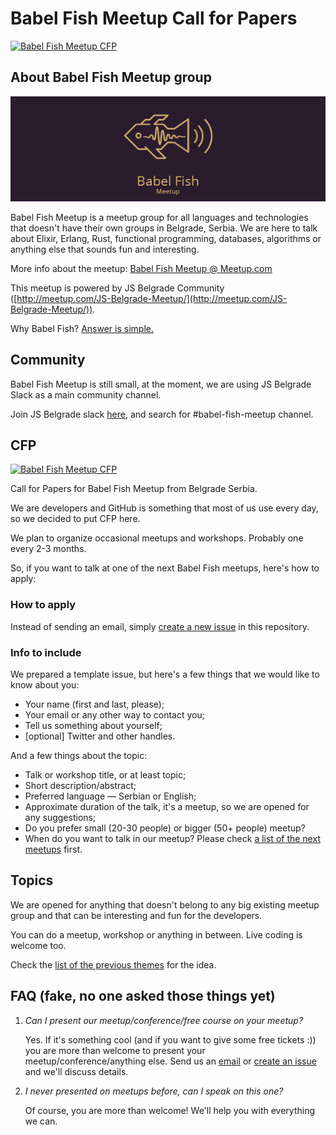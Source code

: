 # Babel Fish Meetup Call for Papers

[![Babel Fish Meetup CFP](https://img.shields.io/badge/Babel%20Fish%20Meetup%20CFP-Submit-yellow.svg)](https://github.com/stojanovic/babel-fish-meetup-cfp/issues/new)

## About Babel Fish Meetup group

![Babel Fish Meetup](babelfish.png)

Babel Fish Meetup is a meetup group for all languages and technologies that doesn't have their own groups in Belgrade, Serbia. We are here to talk about Elixir, Erlang, Rust, functional programming, databases, algorithms or anything else that sounds fun and interesting.

More info about the meetup: [Babel Fish Meetup @ Meetup.com](https://www.meetup.com/Babel-Fish-meetup/)

This meetup is powered by JS Belgrade Community ([http://meetup.com/JS-Belgrade-Meetup/](http://meetup.com/JS-Belgrade-Meetup/)).

Why Babel Fish? [Answer is simple.](https://en.wikipedia.org/wiki/List_of_races_and_species_in_The_Hitchhiker%27s_Guide_to_the_Galaxy#Babel_fish)

## Community

Babel Fish Meetup is still small, at the moment, we are using JS Belgrade Slack as a main community channel.

Join JS Belgrade slack [here](http://slack.jsbelgrade.org), and search for #babel-fish-meetup channel.

## CFP

[![Babel Fish Meetup CFP](https://img.shields.io/badge/Babel%20Fish%20Meetup%20CFP-Submit-yellow.svg)](https://github.com/stojanovic/babel-fish-meetup-cfp/issues/new)

Call for Papers for Babel Fish Meetup from Belgrade Serbia.

We are developers and GitHub is something that most of us use every day, so we decided to put CFP here.

We plan to organize occasional meetups and workshops. Probably one every 2-3 months.

So, if you want to talk at one of the next Babel Fish meetups, here's how to apply:

### How to apply

Instead of sending an email, simply [create a new issue](https://github.com/stojanovic/babel-fish-meetup-cfp/issues/new) in this repository.

### Info to include

We prepared a template issue, but here's a few things that we would like to know about you:

- Your name (first and last, please);
- Your email or any other way to contact you;
- Tell us something about yourself;
- [optional] Twitter and other handles.

And a few things about the topic:

- Talk or workshop title, or at least topic;
- Short description/abstract;
- Preferred language — Serbian or English;
- Approximate duration of the talk, it's a meetup, so we are opened for any suggestions;
- Do you prefer small (20-30 people) or bigger (50+ people) meetup?
- When do you want to talk in our meetup? Please check [a list of the next meetups](https://github.com/stojanovic/babel-fish-meetup-cfp/blob/master/next-meetups.md) first.

## Topics

We are opened for anything that doesn't belong to any big existing meetup group and that can be interesting and fun for the developers.

You can do a meetup, workshop or anything in between. Live coding is welcome too.

Check the [list of the previous themes](https://github.com/stojanovic/babel-fish-meetup-cfp/blob/master/past-meetups.md) for the idea.

## FAQ (fake, no one asked those things yet)

1. _Can I present our meetup/conference/free course on your meetup?_

   Yes. If it's something cool (and if you want to give some free tickets :)) you are more than welcome to present your meetup/conference/anything else. Send us an [email](mailto:jsbelgradeorg@gmail.com) or [create an issue](https://github.com/stojanovic/babel-fish-meetup-cfp/issues/new) and we'll discuss details.

2. _I never presented on meetups before, can I speak on this one?_

   Of course, you are more than welcome! We'll help you with everything we can.